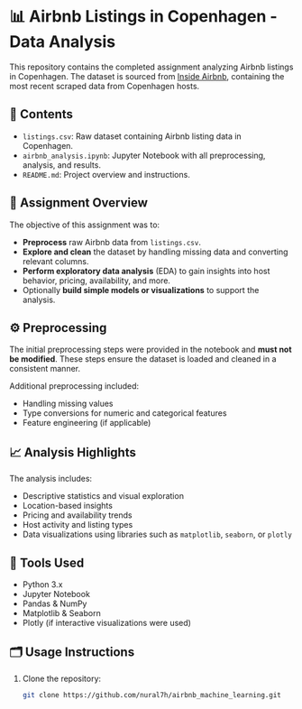 # 📊 Airbnb Listings in Copenhagen - Data Analysis

This repository contains the completed assignment analyzing Airbnb listings in Copenhagen. The dataset is sourced from [Inside Airbnb](http://insideairbnb.com/copenhagen), containing the most recent scraped data from Copenhagen hosts.

## 📁 Contents

- `listings.csv`: Raw dataset containing Airbnb listing data in Copenhagen.
- `airbnb_analysis.ipynb`: Jupyter Notebook with all preprocessing, analysis, and results.
- `README.md`: Project overview and instructions.

## 📝 Assignment Overview

The objective of this assignment was to:

- **Preprocess** raw Airbnb data from `listings.csv`.
- **Explore and clean** the dataset by handling missing data and converting relevant columns.
- **Perform exploratory data analysis** (EDA) to gain insights into host behavior, pricing, availability, and more.
- Optionally **build simple models or visualizations** to support the analysis.

## ⚙️ Preprocessing

The initial preprocessing steps were provided in the notebook and **must not be modified**. These steps ensure the dataset is loaded and cleaned in a consistent manner.

Additional preprocessing included:

- Handling missing values
- Type conversions for numeric and categorical features
- Feature engineering (if applicable)

## 📈 Analysis Highlights

The analysis includes:

- Descriptive statistics and visual exploration
- Location-based insights
- Pricing and availability trends
- Host activity and listing types
- Data visualizations using libraries such as `matplotlib`, `seaborn`, or `plotly`

## 🧪 Tools Used

- Python 3.x
- Jupyter Notebook
- Pandas & NumPy
- Matplotlib & Seaborn
- Plotly (if interactive visualizations were used)

## 🗂️ Usage Instructions

1. Clone the repository:
   ```bash
   git clone https://github.com/nural7h/airbnb_machine_learning.git
